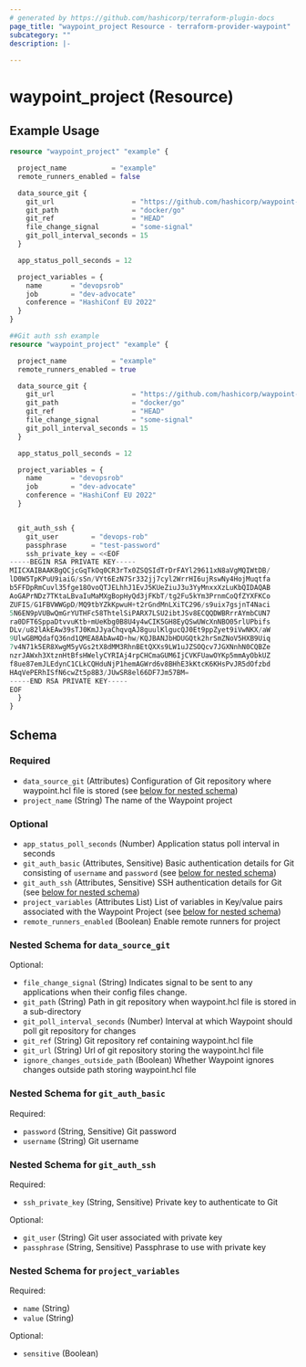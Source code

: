 ```yaml
---
# generated by https://github.com/hashicorp/terraform-plugin-docs
page_title: "waypoint_project Resource - terraform-provider-waypoint"
subcategory: ""
description: |-
  
---
```


# waypoint_project (Resource)



## Example Usage

```terraform
resource "waypoint_project" "example" {

  project_name           = "example"
  remote_runners_enabled = false

  data_source_git {
    git_url                   = "https://github.com/hashicorp/waypoint-examples"
    git_path                  = "docker/go"
    git_ref                   = "HEAD"
    file_change_signal        = "some-signal"
    git_poll_interval_seconds = 15
  }

  app_status_poll_seconds = 12

  project_variables = {
    name       = "devopsrob"
    job        = "dev-advocate"
    conference = "HashiConf EU 2022"
  }
}

##Git auth ssh example
resource "waypoint_project" "example" {

  project_name           = "example"
  remote_runners_enabled = true

  data_source_git {
    git_url                   = "https://github.com/hashicorp/waypoint-examples"
    git_path                  = "docker/go"
    git_ref                   = "HEAD"
    file_change_signal        = "some-signal"
    git_poll_interval_seconds = 15
  }

  app_status_poll_seconds = 12

  project_variables = {
    name       = "devopsrob"
    job        = "dev-advocate"
    conference = "HashiConf EU 2022"
  }


  git_auth_ssh {
    git_user        = "devops-rob"
    passphrase      = "test-password"
    ssh_private_key = <<EOF
-----BEGIN RSA PRIVATE KEY-----
MIICXAIBAAKBgQCjcGqTkOq0CR3rTx0ZSQSIdTrDrFAYl29611xN8aVgMQIWtDB/
lD0W5TpKPuU9iaiG/sSn/VYt6EzN7Sr332jj7cyl2WrrHI6ujRswNy4HojMuqtfa
b5FFDpRmCuvl35fge18OvoQTJELhhJ1EvJ5KUeZiuJ3u3YyMnxxXzLuKbQIDAQAB
AoGAPrNDz7TKtaLBvaIuMaMXgBopHyQd3jFKbT/tg2Fu5kYm3PrnmCoQfZYXFKCo
ZUFIS/G1FBVWWGpD/MQ9tbYZkKpwuH+t2rGndMnLXiTC296/s9uix7gsjnT4Naci
5N6EN9pVUBwQmGrYUTHFc58ThtelSiPARX7LSU2ibtJSv8ECQQDWBRrrAYmbCUN7
ra0DFT6SppaDtvvuKtb+mUeKbg0B8U4y4wCIK5GH8EyQSwUWcXnNBO05rlUPbifs
DLv/u82lAkEAw39sTJ0KmJJyaChqvqAJ8guulKlgucQJ0Et9ppZyet9iVwNKX/aW
9UlwGBMQdafQ36nd1QMEA8AbAw4D+hw/KQJBANJbHDUGQtk2hrSmZNoV5HXB9Uiq
7v4N71k5ER8XwgM5yVGs2tX8dMM3RhnBEtQXXs9LW1uJZSOQcv7JGXNnhN0CQBZe
nzrJAWxh3XtznHtBfsHWelyCYRIAj4rpCHCmaGUM6IjCVKFUawOYKp5mmAyObkUZ
f8ue87emJLEdynC1CLkCQHduNjP1hemAGWrd6v8BHhE3kKtcK6KHsPvJR5dOfzbd
HAqVePERhISfN6cwZt5p8B3/JUwSR8el66DF7Jm57BM=
-----END RSA PRIVATE KEY-----
EOF
  }
}
```

<!-- schema generated by tfplugindocs -->
## Schema

### Required

- `data_source_git` (Attributes) Configuration of Git repository where waypoint.hcl file is stored (see [below for nested schema](#nestedatt--data_source_git))
- `project_name` (String) The name of the Waypoint project

### Optional

- `app_status_poll_seconds` (Number) Application status poll interval in seconds
- `git_auth_basic` (Attributes, Sensitive) Basic authentication details for Git consisting of `username` and `password` (see [below for nested schema](#nestedatt--git_auth_basic))
- `git_auth_ssh` (Attributes, Sensitive) SSH authentication details for Git (see [below for nested schema](#nestedatt--git_auth_ssh))
- `project_variables` (Attributes List) List of variables in Key/value pairs associated with the Waypoint Project (see [below for nested schema](#nestedatt--project_variables))
- `remote_runners_enabled` (Boolean) Enable remote runners for project

<a id="nestedatt--data_source_git"></a>
### Nested Schema for `data_source_git`

Optional:

- `file_change_signal` (String) Indicates signal to be sent to any applications when their config files change.
- `git_path` (String) Path in git repository when waypoint.hcl file is stored in a sub-directory
- `git_poll_interval_seconds` (Number) Interval at which Waypoint should poll git repository for changes
- `git_ref` (String) Git repository ref containing waypoint.hcl file
- `git_url` (String) Url of git repository storing the waypoint.hcl file
- `ignore_changes_outside_path` (Boolean) Whether Waypoint ignores changes outside path storing waypoint.hcl file


<a id="nestedatt--git_auth_basic"></a>
### Nested Schema for `git_auth_basic`

Required:

- `password` (String, Sensitive) Git password
- `username` (String) Git username


<a id="nestedatt--git_auth_ssh"></a>
### Nested Schema for `git_auth_ssh`

Required:

- `ssh_private_key` (String, Sensitive) Private key to authenticate to Git

Optional:

- `git_user` (String) Git user associated with private key
- `passphrase` (String, Sensitive) Passphrase to use with private key


<a id="nestedatt--project_variables"></a>
### Nested Schema for `project_variables`

Required:

- `name` (String)
- `value` (String)

Optional:

- `sensitive` (Boolean)


